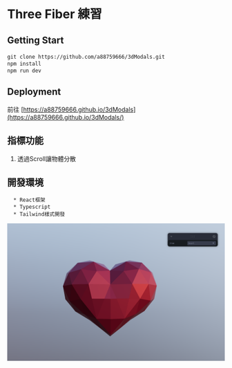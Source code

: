 # Three Fiber 練習

## Getting Start
```
git clone https://github.com/a88759666/3dModals.git
npm install
npm run dev
```


## Deployment
前往 [https://a88759666.github.io/3dModals](https://a88759666.github.io/3dModals/)


## 指標功能

1. 透過Scroll讓物體分散

## 開發環境
```
  * React框架
  * Typescript
  * Tailwind樣式開發
```
![screenshot](./src/images/screenshot.png)
